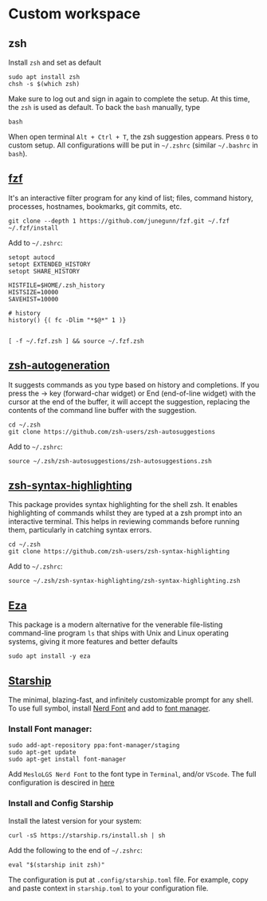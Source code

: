 # Custom workspace
## zsh
Install `zsh` and set as default
```
sudo apt install zsh 
chsh -s $(which zsh)
```
Make sure to log out and sign in again to complete the setup. At this time, the `zsh` is used as default. To back the `bash` manually, type
```
bash
```

When open terminal `Alt + Ctrl + T`, the zsh suggestion appears. Press `0` to custom setup. All configurations willl be put in `~/.zshrc` (similar `~/.bashrc` in `bash`).
## [fzf](https://github.com/junegunn/fzf)
It's an interactive filter program for any kind of list; files, command history, processes, hostnames, bookmarks, git commits, etc. 
```
git clone --depth 1 https://github.com/junegunn/fzf.git ~/.fzf
~/.fzf/install
```
Add to `~/.zshrc`:
```
setopt autocd
setopt EXTENDED_HISTORY
setopt SHARE_HISTORY

HISTFILE=$HOME/.zsh_history
HISTSIZE=10000
SAVEHIST=10000

# history
history() {( fc -Dlim "*$@*" 1 )}


[ -f ~/.fzf.zsh ] && source ~/.fzf.zsh
```

## [zsh-autogeneration](https://github.com/zsh-users/zsh-autosuggestions)
It suggests commands as you type based on history and completions. If you press the → key (forward-char widget) or End (end-of-line widget) with the cursor at the end of the buffer, it will accept the suggestion, replacing the contents of the command line buffer with the suggestion.
```
cd ~/.zsh
git clone https://github.com/zsh-users/zsh-autosuggestions
```
Add to `~/.zshrc`:
```
source ~/.zsh/zsh-autosuggestions/zsh-autosuggestions.zsh
```

## [zsh-syntax-highlighting](https://github.com/zsh-users/zsh-syntax-highlighting)
This package provides syntax highlighting for the shell zsh. It enables highlighting of commands whilst they are typed at a zsh prompt into an interactive terminal. This helps in reviewing commands before running them, particularly in catching syntax errors.
```
cd ~/.zsh
git clone https://github.com/zsh-users/zsh-syntax-highlighting
```
Add to `~/.zshrc`:
```
source ~/.zsh/zsh-syntax-highlighting/zsh-syntax-highlighting.zsh
```

## [Eza](https://github.com/eza-community/eza)
This package is a modern alternative for the venerable file-listing command-line program `ls` that ships with Unix and Linux operating systems, giving it more features and better defaults
```
sudo apt install -y eza
```

## [Starship](https://starship.rs/guide/)
The minimal, blazing-fast, and infinitely customizable prompt for any shell. To use full symbol, install [Nerd Font](https://github.com/ryanoasis/nerd-fonts/releases/download/v3.2.1/Meslo.zip) and add to [font manager](https://github.com/FontManager/font-manager).
### Install Font manager:
```
sudo add-apt-repository ppa:font-manager/staging
sudo apt-get update
sudo apt-get install font-manager
```
Add `MesloLGS Nerd Font` to the font type in `Terminal`, and/or `VScode`.
The full configuration is descired in [here](https://starship.rs/guide/)
### Install and Config Starship
Install the latest version for your system:
```
curl -sS https://starship.rs/install.sh | sh
```
Add the following to the end of `~/.zshrc`:
```
eval "$(starship init zsh)"
```
The configuration is put at `.config/starship.toml` file. For example, copy and paste context in `starship.toml` to your configuration file.